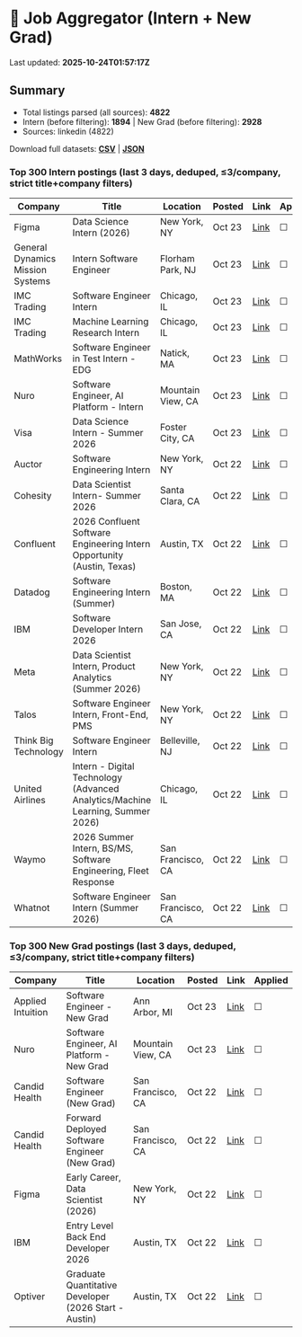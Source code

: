 # 🔎 Job Aggregator (Intern + New Grad)

Last updated: **2025-10-24T01:57:17Z**

## Summary
- Total listings parsed (all sources): **4822**
- Intern (before filtering): **1894** | New Grad (before filtering): **2928**
- Sources: linkedin (4822)

Download full datasets: **[CSV](data/jobs.csv)** | **[JSON](data/jobs.json)**

### Top 300 Intern postings (last 3 days, deduped, ≤3/company, strict title+company filters)
| Company | Title | Location | Posted | Link | Applied |
|---|---|---|---|---|---|
| Figma | Data Science Intern (2026) | New York, NY | Oct 23 | [Link](https://www.linkedin.com/jobs/view/data-science-intern-2026-at-figma-4288067198?position=4&pageNum=2&refId=j0kQR8vD5OftLRqxydp8IQ%3D%3D&trackingId=hM7%2BFZuInccwPtrYSPW8bw%3D%3D) | ☐ |
| General Dynamics Mission Systems | Intern Software Engineer | Florham Park, NJ | Oct 23 | [Link](https://www.linkedin.com/jobs/view/intern-software-engineer-at-general-dynamics-mission-systems-4317928399?position=7&pageNum=5&refId=Qa3HjCPj2l55lhhaIISe1g%3D%3D&trackingId=Ce668b063tPHNxZq2mgf1g%3D%3D) | ☐ |
| IMC Trading | Software Engineer Intern | Chicago, IL | Oct 23 | [Link](https://www.linkedin.com/jobs/view/software-engineer-intern-at-imc-trading-4319039318?position=4&pageNum=0&refId=0RJMfISOn51lIT%2BsQLp5%2FQ%3D%3D&trackingId=9WRvLKVDOqIR%2BSBf3NgHnQ%3D%3D) | ☐ |
| IMC Trading | Machine Learning Research Intern | Chicago, IL | Oct 23 | [Link](https://www.linkedin.com/jobs/view/machine-learning-research-intern-at-imc-trading-4319036557?position=8&pageNum=0&refId=jVe%2F9nrYAyBal4CE2%2BuwQA%3D%3D&trackingId=P1vcMF6RM73YKng%2FouUq5Q%3D%3D) | ☐ |
| MathWorks | Software Engineer in Test Intern - EDG | Natick, MA | Oct 23 | [Link](https://www.linkedin.com/jobs/view/software-engineer-in-test-intern-edg-at-mathworks-4316259257?position=7&pageNum=7&refId=WmboB7dkwYK9KlZJoASZKg%3D%3D&trackingId=S5FxcO4qGXFiWfiicsM%2FaQ%3D%3D) | ☐ |
| Nuro | Software Engineer, AI Platform - Intern | Mountain View, CA | Oct 23 | [Link](https://www.linkedin.com/jobs/view/software-engineer-ai-platform-intern-at-nuro-4317730018?position=3&pageNum=2&refId=dUVH1qBDDb5eDq%2F23HKtbQ%3D%3D&trackingId=7gU8Ap270lP%2Bd3oXOmewgQ%3D%3D) | ☐ |
| Visa | Data Science Intern - Summer 2026 | Foster City, CA | Oct 23 | [Link](https://www.linkedin.com/jobs/view/data-science-intern-summer-2026-at-visa-4317922796?position=9&pageNum=7&refId=ebxeEEYLZYETjHxDZ%2FZo1w%3D%3D&trackingId=plOlojQQroGjdNec9xboQg%3D%3D) | ☐ |
| Auctor | Software Engineering Intern | New York, NY | Oct 22 | [Link](https://www.linkedin.com/jobs/view/software-engineering-intern-at-auctor-4318512358?position=6&pageNum=7&refId=9YDT%2BjUxkqkBw2P%2FS%2BLblg%3D%3D&trackingId=hvCvcgNWf5GBzkU8ayj0TQ%3D%3D) | ☐ |
| Cohesity | Data Scientist Intern- Summer 2026 | Santa Clara, CA | Oct 22 | [Link](https://www.linkedin.com/jobs/view/data-scientist-intern-summer-2026-at-cohesity-4318501230?position=1&pageNum=5&refId=fMK4Ieh85by9eoPw3tDVIg%3D%3D&trackingId=Ye76j0xL67X%2Fl9X4L%2BLbBQ%3D%3D) | ☐ |
| Confluent | 2026 Confluent Software Engineering Intern Opportunity (Austin, Texas) | Austin, TX | Oct 22 | [Link](https://www.linkedin.com/jobs/view/2026-confluent-software-engineering-intern-opportunity-austin-texas-at-confluent-4318551314?position=9&pageNum=2&refId=eopWmimCeSUdDNokr6tQ1A%3D%3D&trackingId=cSLBenk6SijXRdWTo%2FR2Dw%3D%3D) | ☐ |
| Datadog | Software Engineering Intern (Summer) | Boston, MA | Oct 22 | [Link](https://www.linkedin.com/jobs/view/software-engineering-intern-summer-at-datadog-4297602754?position=7&pageNum=7&refId=KwmzbJgl0R%2BrtAx33Hpt8Q%3D%3D&trackingId=hTImBUTj35RaN8gbeiV4dw%3D%3D) | ☐ |
| IBM | Software Developer Intern 2026 | San Jose, CA | Oct 22 | [Link](https://www.linkedin.com/jobs/view/software-developer-intern-2026-at-ibm-4295816595?position=7&pageNum=2&refId=VZ6U17ZNqeMEk4OC0pbcIQ%3D%3D&trackingId=4y3kVSjF3bAhJ04iVzmV2w%3D%3D) | ☐ |
| Meta | Data Scientist Intern, Product Analytics (Summer 2026) | New York, NY | Oct 22 | [Link](https://www.linkedin.com/jobs/view/data-scientist-intern-product-analytics-summer-2026-at-meta-4306198590?position=8&pageNum=0&refId=QExghBiAf7Mj9JOZiNqbSg%3D%3D&trackingId=35ZEJ1L9xqSKHykUsVdYBw%3D%3D) | ☐ |
| Talos | Software Engineer Intern, Front-End, PMS | New York, NY | Oct 22 | [Link](https://www.linkedin.com/jobs/view/software-engineer-intern-front-end-pms-at-talos-4318504607?position=10&pageNum=5&refId=R%2F81QEZDufLQEDPOKv5Jrw%3D%3D&trackingId=uCLeQ82mgLQ7qcBeEn7%2FYg%3D%3D) | ☐ |
| Think Big Technology | Software Engineer Intern | Belleville, NJ | Oct 22 | [Link](https://www.linkedin.com/jobs/view/software-engineer-intern-at-think-big-technology-4318511821?position=5&pageNum=2&refId=Ubf0qLXAXdEsLFVHnzCeIA%3D%3D&trackingId=i%2BAXqNNWzX9OA52Sa1P1JA%3D%3D) | ☐ |
| United Airlines | Intern - Digital Technology (Advanced Analytics/Machine Learning, Summer 2026) | Chicago, IL | Oct 22 | [Link](https://www.linkedin.com/jobs/view/intern-digital-technology-advanced-analytics-machine-learning-summer-2026-at-united-airlines-4318578716?position=3&pageNum=0&refId=nc3jLPQvp2hDQrQoZXS1tw%3D%3D&trackingId=OyKdqAuirnlo5%2B0PO9aWEQ%3D%3D) | ☐ |
| Waymo | 2026 Summer Intern, BS/MS, Software Engineering, Fleet Response | San Francisco, CA | Oct 22 | [Link](https://www.linkedin.com/jobs/view/2026-summer-intern-bs-ms-software-engineering-fleet-response-at-waymo-4318123077?position=1&pageNum=0&refId=BkGB1ycqaHZ0KMjfJtA7OA%3D%3D&trackingId=CMF6CEmU%2FniQxsXqTF%2B2JA%3D%3D) | ☐ |
| Whatnot | Software Engineer Intern (Summer 2026) | San Francisco, CA | Oct 22 | [Link](https://www.linkedin.com/jobs/view/software-engineer-intern-summer-2026-at-whatnot-4317484505?position=6&pageNum=2&refId=AW4UTPM5WfaTIbvixyEplA%3D%3D&trackingId=vY0gkNrmJRql7RxY8YFE4A%3D%3D) | ☐ |

### Top 300 New Grad postings (last 3 days, deduped, ≤3/company, strict title+company filters)
| Company | Title | Location | Posted | Link | Applied |
|---|---|---|---|---|---|
| Applied Intuition | Software Engineer - New Grad | Ann Arbor, MI | Oct 23 | [Link](https://www.linkedin.com/jobs/view/software-engineer-new-grad-at-applied-intuition-4288704567?position=1&pageNum=0&refId=et50XiM0KMSmesnrTZRneg%3D%3D&trackingId=lt81Jze32EG1WWsvxbFxAA%3D%3D) | ☐ |
| Nuro | Software Engineer, AI Platform - New Grad | Mountain View, CA | Oct 23 | [Link](https://www.linkedin.com/jobs/view/software-engineer-ai-platform-new-grad-at-nuro-4317707969?position=6&pageNum=2&refId=2E%2F4RE%2Fpen8rVVYVZs0D7A%3D%3D&trackingId=IM5YVtn6z3552VzOWdENdg%3D%3D) | ☐ |
| Candid Health | Software Engineer (New Grad) | San Francisco, CA | Oct 22 | [Link](https://www.linkedin.com/jobs/view/software-engineer-new-grad-at-candid-health-4318541535?position=2&pageNum=5&refId=f5GlR%2FzvH1ZiO8mllYPM8A%3D%3D&trackingId=rztPPe2WUdbIM7wbliFUsQ%3D%3D) | ☐ |
| Candid Health | Forward Deployed Software Engineer (New Grad) | San Francisco, CA | Oct 22 | [Link](https://www.linkedin.com/jobs/view/forward-deployed-software-engineer-new-grad-at-candid-health-4318538599?position=8&pageNum=2&refId=Ze3E%2FU5SnGNNYNZmjnfWlA%3D%3D&trackingId=OfCGP8OzWtRf5tv8jnQayg%3D%3D) | ☐ |
| Figma | Early Career, Data Scientist (2026) | New York, NY | Oct 22 | [Link](https://www.linkedin.com/jobs/view/early-career-data-scientist-2026-at-figma-4297194939?position=1&pageNum=2&refId=E0x9wWGdyMSRD5XJuzvTNw%3D%3D&trackingId=BTUvdnzk%2B%2BCFd9m5VoPYWQ%3D%3D) | ☐ |
| IBM | Entry Level Back End Developer 2026 | Austin, TX | Oct 22 | [Link](https://www.linkedin.com/jobs/view/entry-level-back-end-developer-2026-at-ibm-4315464706?position=6&pageNum=2&refId=pECaz7u%2BvnNFiZnW4TSj1A%3D%3D&trackingId=H3N2MEqYLBU6zr8fQ9aO9A%3D%3D) | ☐ |
| Optiver | Graduate Quantitative Developer (2026 Start - Austin) | Austin, TX | Oct 22 | [Link](https://www.linkedin.com/jobs/view/graduate-quantitative-developer-2026-start-austin-at-optiver-4296297413?position=2&pageNum=0&refId=%2FRvkZuARXbJgmv6z0l1ciA%3D%3D&trackingId=6N7zVLSCaS2ZWFHOQLLhog%3D%3D) | ☐ |
